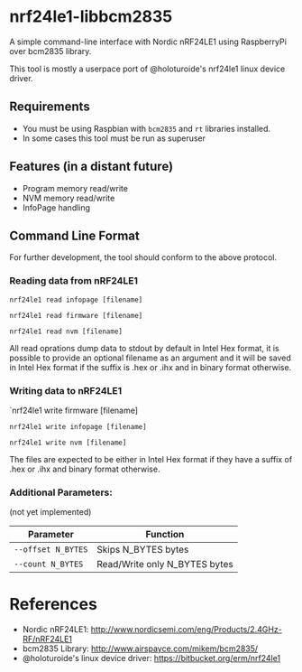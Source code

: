 # nrf24le1-libbcm2835
A simple command-line interface with Nordic nRF24LE1 using 
RaspberryPi over bcm2835 library.

This tool is mostly a userpace port of @holoturoide's nrf24le1 
linux device driver.

## Requirements
- You must be using Raspbian with `bcm2835` and `rt` libraries installed.
- In some cases this tool must be run as superuser 

## Features (in a distant future)
- Program memory read/write
- NVM memory read/write
- InfoPage handling

## Command Line Format

For further development, the tool should conform to the above protocol.

### Reading data from nRF24LE1

`nrf24le1 read infopage [filename]`

`nrf24le1 read firmware [filename]`

`nrf24le1 read nvm [filename]`

All read oprations dump data to stdout by default in Intel Hex format, it is
possible to provide an optional filename as an argument and it will be saved in
Intel Hex format if the suffix is .hex or .ihx and in binary format otherwise.

### Writing data to nRF24LE1

`nrf24le1 write firmware [filename]

`nrf24le1 write infopage [filename]`

`nrf24le1 write nvm [filename]`

The files are expected to be either in Intel Hex format if they have a suffix
of .hex or .ihx and binary format otherwise.

### Additional Parameters:

(not yet implemented)

| Parameter          | Function                      |
| ------------------ | ----------------------------- |
| `--offset N_BYTES` | Skips N_BYTES bytes           |
| `--count N_BYTES`  | Read/Write only N_BYTES bytes |

# References

* Nordic nRF24LE1:
<http://www.nordicsemi.com/eng/Products/2.4GHz-RF/nRF24LE1>
* bcm2835 Library: 
<http://www.airspayce.com/mikem/bcm2835/>
* @holoturoide's linux device driver: 
<https://bitbucket.org/erm/nrf24le1>
